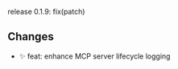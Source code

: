 release 0.1.9: fix(patch)

Changes
--------------------------------------------------------------------------------
- ✨ feat: enhance MCP server lifecycle logging

